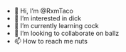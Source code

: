 - 👋 Hi, I’m @RxmTaco
- 👀 I’m interested in dick
- 🌱 I’m currently learning cock
- 💞️ I’m looking to collaborate on ballz
- 📫 How to reach me nuts

<!---
RxmTaco/RxmTaco is a ✨ special ✨ repository because its `README.md` (this file) appears on your GitHub profile.
You can click the Preview link to take a look at your changes.
--->
